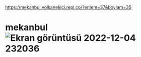 https://mekanbul.volkanekici.repl.co/?enlem=37&boylam=35
# mekanbul![Ekran görüntüsü 2022-12-04 232036](https://user-images.githubusercontent.com/77547268/205513577-7c35dbd8-e0ca-4641-bb90-202c0c926574.jpg)

